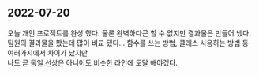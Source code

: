 ## 2022-07-20
 오늘 개인 프로젝트를 완성 했다. 물론 완벽하다곤 할 수 없지만 결과물은 만들어 냈다.<br>
팀원의 결과물을 봤는데 많이 비교 됐다... 함수를 쓰는 방법, 클래스 사용하는 방법 등 여러가지에서 차이가 났지만<br>
 나도 곧 동일 선상은 아니어도 비슷한 라인에 도달 해야겠다.